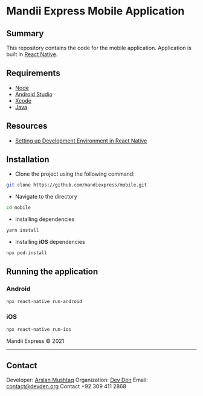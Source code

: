 # Mandii Express Mobile Application

## Summary

This repository contains the code for the mobile application. Application is built in [React Native](https://reactnative.dev/).

## Requirements

- [Node](https://nodejs.org/en/)
- [Android Studio](https://developer.android.com/studio)
- [Xcode](https://developer.apple.com/xcode/)
- [Java](https://www.java.com/en/)

## Resources

- [Setting up Development Environment in React Native](https://reactnative.dev/docs/environment-setup)

## Installation

- Clone the project using the following command:

```bash
git clone https://github.com/mandiexpress/mobile.git
```

- Navigate to the directory

```bash
cd mobile
```

- Installing dependencies

```bash
yarn install
```

- Installing **iOS** dependencies

```bash
npx pod-install
```

## Running the application

### Android

```bash
npx react-native run-android
```

### iOS

```bash
npx react-native run-ios
```

Mandii Express © 2021

---

## Contact

Developer: [Arslan Mushtaq](https://mrarslanark.github.io/)
Organization: [Dev Den](https://devden.org/)
Email: contact@devden.org
Contact +92 309 411 2868
